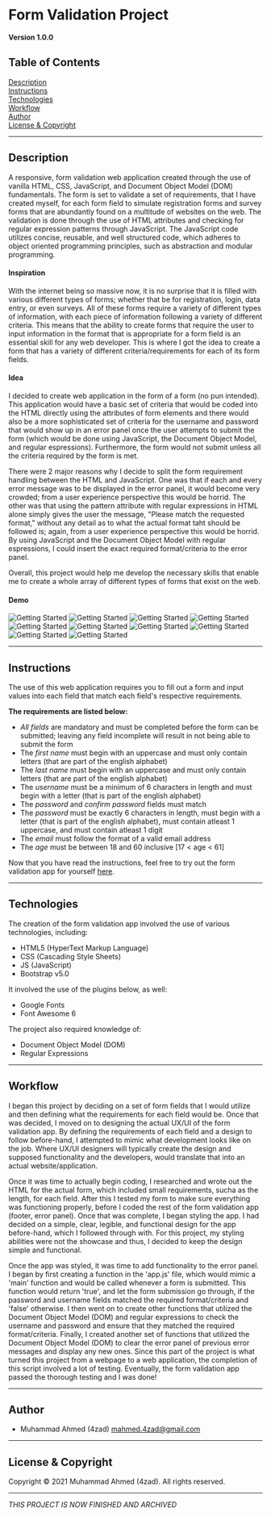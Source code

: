 # Form Validation Project

**Version 1.0.0**

## Table of Contents
[Description](#Description)\
[Instructions](#Instructions)\
[Technologies](#Technologies)\
[Workflow](#Workflow)\
[Author](#Author)\
[License & Copyright](#License%20&%20Copyright)



---
## Description

A responsive, form validation web application created through the use of vanilla HTML, CSS, JavaScript, and Document Object Model (DOM) fundamentals. The form is set to validate a set of requirements, that I have created myself, for each form field to simulate registration forms and survey forms that are abundantly found on a multitude of websites on the web. The validation is done through the use of HTML attributes and checking for regular expression patterns through JavaScript. The JavaScript code utilizes concise, reusable, and well structured code, which adheres to object oriented programming principles, such as abstraction and modular programming.

#### Inspiration

With the internet being so massive now, it is no surprise that it is filled with various different types of forms; whether that be for registration, login, data entry, or even surveys. All of these forms require a variety of different types of information, with each piece of information following a variety of different criteria. This means that the ability to create forms that require the user to input information in the format that is appropriate for a form field is an essential skill for any web developer. This is where I got the idea to create a form that has a variety of different criteria/requirements for each of its form fields. 

#### Idea

I decided to create web application in the form of a form (no pun intended). This application would have a basic set of criteria that would be coded into the HTML directly using the attributes of form elements and there would also be a more sophisticated set of criteria for the username and password that would show up in an error panel once the user attempts to submit the form (which would be done using JavaScript, the Document Object Model, and regular espressions). Furthermore, the form would not submit unless all the criteria required by the form is met. 

There were 2 major reasons why I decide to split the form requirement handling between the HTML and JavaScript. One was that if each and every error message was to be displayed in the error panel, it would become very crowded; from a user experience perspective this would be horrid. The other was that using the pattern attribute with regular expressions in HTML alone simply gives the user the message, "Please match the requested format," without any detail as to what the actual format taht should be followed is; again, from a user experience perspective this would be horrid. By using JavaScript and the Document Object Model with regular espressions, I could insert the exact required format/criteria to the error panel. 

Overall, this project would help me develop the necessary skills that enable me to create a whole array of different types of forms that exist on the web.

#### Demo

![Getting Started](markdown-img/demo0.jpg)
![Getting Started](markdown-img/demo1.jpg)
![Getting Started](markdown-img/demo2.jpg)
![Getting Started](markdown-img/demo3.jpg)
![Getting Started](markdown-img/demo4.jpg)
![Getting Started](markdown-img/demo5.jpg)
![Getting Started](markdown-img/demo6.jpg)
![Getting Started](markdown-img/demo7.jpg)
![Getting Started](markdown-img/demo8.jpg)
![Getting Started](markdown-img/demo9.jpg)



---
## Instructions

The use of this web application requires you to fill out a form and input values into each field that match each field's respective requirements. 

**The requirements are listed below:**

- *All fields* are mandatory and must be completed before the form can be submitted; leaving any field incomplete will result in not being able to submit the form
- The *first name* must begin with an uppercase and must only contain letters (that are part of the english alphabet)
- The *last name* must begin with an uppercase and must only contain letters (that are part of the english alphabet)
- The *username* must be a minimum of 6 characters in length and must begin with a letter (that is part of the english alphabet)
- The *password* and *confirm password* fields must match
- The *password* must be exactly 6 characters in length, must begin with a letter (that is part of the english alphabet), must contain atleast 1 uppercase, and must contain atleast 1 digit
- The *email* must follow the format of a valid email address
- The *age* must be between 18 and 60 inclusive [17 < age < 61]

Now that you have read the instructions, feel free to try out the form validation app for yourself [here](https://4zad.github.io/form-validation/).



---
## Technologies

The creation of the form validation app involved the use of various technologies, including:

- HTML5 (HyperText Markup Language)
- CSS (Cascading Style Sheets)
- JS (JavaScript)
- Bootstrap v5.0 

It involved the use of the plugins below, as well:

- Google Fonts
- Font Awesome 6

The project also required knowledge of:

- Document Object Model (DOM)
- Regular Expressions



---
## Workflow

I began this project by deciding on a set of form fields that I would utilize and then defining what the requirements for each field would be. Once that was decided, I moved on to designing the actual UX/UI of the form validation app. By defining the requirements of each field and a design to follow before-hand, I attempted to mimic what development looks like on the job. Where UX/UI designers will typically create the design and supposed functionality and the developers, would translate that into an actual website/application. 

Once it was time to actually begin coding, I researched and wrote out the HTML for the actual form, which included small requirements, sucha as the length, for each field. After this I tested my form to make sure everything was functioning properly, before I coded the rest of the form validation app (footer, error panel). Once that was complete, I began styling the app. I had decided on a simple, clear, legible, and functional design for the app before-hand, which I followed through with. For this project, my styling abilities were not the showcase and thus, I decided to keep the design simple and functional.

Once the app was styled, it was time to add functionality to the error panel. I began by first creating a function in the 'app.js' file, which would mimic a 'main' function and would be called whenever a form is submitted. This function would return 'true', and let the form submission go through, if the password and username fields matched the required format/criteria and 'false' otherwise. I then went on to create other functions that utilized the Document Object Model (DOM) and regular expressions to check the username and password and ensure that they matched the required format/criteria. Finally, I created another set of functions that utilized the Document Object Model (DOM) to clear the error panel of previous error messages and display any new ones. Since this part of the project is what turned this project from a webpage to a web application, the completion of this script involved a lot of testing. Eventually, the form validation app passed the thorough testing and I was done!



---
## Author

- Muhammad Ahmed (4zad) <mahmed.4zad@gmail.com>



---
## License & Copyright

Copyright © 2021 Muhammad Ahmed (4zad).
All rights reserved.



---
*THIS PROJECT IS NOW FINISHED AND ARCHIVED*
